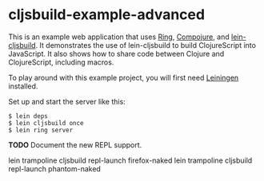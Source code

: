 # cljsbuild-example-advanced

This is an example web application that uses [Ring][1], [Compojure][2],
and [lein-cljsbuild][3]. It demonstrates the use of lein-cljsbuild to
build ClojureScript into JavaScript.  It also shows how to share code
between Clojure and ClojureScript, including macros.

To play around with this example project, you will first need
[Leiningen][4] installed.

Set up and start the server like this:

    $ lein deps
    $ lein cljsbuild once
    $ lein ring server

**TODO** Document the new REPL support.

lein trampoline cljsbuild repl-launch firefox-naked
lein trampoline cljsbuild repl-launch phantom-naked

[1]: https://github.com/mmcgrana/ring
[2]: https://github.com/weavejester/compojure
[3]: https://github.com/emezeske/lein-cljsbuild
[4]: https://github.com/technomancy/leiningen
